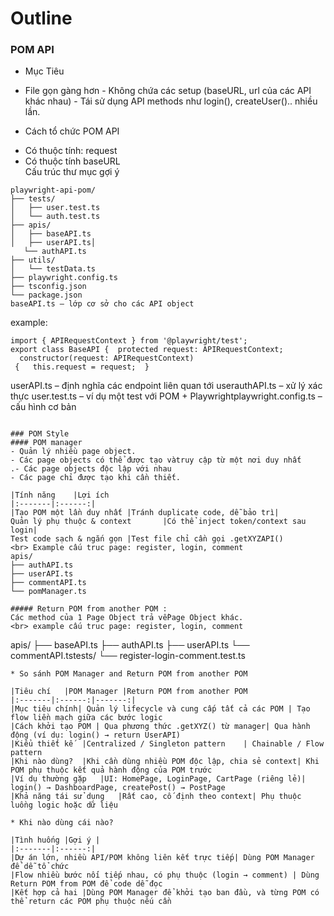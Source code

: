 # Outline 
### POM API 
* Mục Tiêu 
- File gọn gàng hơn - Không chứa các setup (baseURL, url của các API khác nhau)
- Tái sử dụng API methods như login(), createUser().. nhiều lần.
* Cách tổ chức POM API 
- Có thuộc tính: request 
- Có thuộc tính baseURL
<br> Cấu trúc thư mục gợi ý
```
playwright-api-pom/
├── tests/
│   ├── user.test.ts
│   └── auth.test.ts
├── apis/
│   ├── baseAPI.ts
│   ├── userAPI.ts│
   └── authAPI.ts
├── utils/
│   └── testData.ts
├── playwright.config.ts
├── tsconfig.json
└── package.json
baseAPI.ts – lớp cơ sở cho các API object

```
example: 
```
import { APIRequestContext } from '@playwright/test';
export class BaseAPI {  protected request: APIRequestContext;
  constructor(request: APIRequestContext)
 {   this.request = request;  } 
  ```
  userAPI.ts
     – định nghĩa các endpoint liên quan tới
  userauthAPI.ts  – xử lý xác thực
  user.test.ts   – ví dụ một test với POM + Playwrightplaywright.config.ts – cấu hình cơ bản
  ```

  ### POM Style
  #### POM manager
  - Quản lý nhiều page object.
  - Các page objects có thể được tạo vàtruy cập từ một nơi duy nhất
  .- Các page objects độc lập với nhau
  - Các page chỉ được tạo khi cần thiết.

  |Tính năng	|Lợi ích	
  |:-------|:------:|
  |Tạo POM một lần duy nhất	|Tránh duplicate code, dễ bảo trì|
  Quản lý phụ thuộc & context		|Có thể inject token/context sau login|
  Test code sạch & ngắn gọn	|Test file chỉ cần gọi .getXYZAPI()
<br> Example cấu truc page: register, login, comment
apis/
├── authAPI.ts
├── userAPI.ts
├── commentAPI.ts
└── pomManager.ts 

##### Return POM from another POM : 
Các method của 1 Page Object trả vềPage Object khác.
<br> example cấu truc page: register, login, comment
```
apis/
├── baseAPI.ts
├── authAPI.ts
├── userAPI.ts
└── commentAPI.tstests/
└── register-login-comment.test.ts
```
* So sánh POM Manager and Return POM from another POM

|Tiêu chí	|POM Manager |Return POM from another POM
|:-------|:------:|-------:|
|Mục tiêu chính| Quản lý lifecycle và cung cấp tất cả các POM | Tạo flow liền mạch giữa các bước logic
|Cách khởi tạo POM | Qua phương thức .getXYZ() từ manager| Qua hành động (ví dụ: login() → return UserAPI)
|Kiểu thiết kế	|Centralized / Singleton pattern	| Chainable / Flow pattern
|Khi nào dùng?	|Khi cần dùng nhiều POM độc lập, chia sẻ context| Khi POM phụ thuộc kết quả hành động của POM trước
|Ví dụ thường gặp	|UI: HomePage, LoginPage, CartPage (riêng lẻ)| login() → DashboardPage, createPost() → PostPage
|Khả năng tái sử dụng	|Rất cao, cố định theo context| Phụ thuộc luồng logic hoặc dữ liệu

* Khi nào dùng cái nào?

|Tình huống	|Gợi ý |
|:-------|:------:|
|Dự án lớn, nhiều API/POM không liên kết trực tiếp| Dùng POM Manager để dễ tổ chức
|Flow nhiều bước nối tiếp nhau, có phụ thuộc (login → comment) | Dùng Return POM from POM để code dễ đọc
|Kết hợp cả hai	|Dùng POM Manager để khởi tạo ban đầu, và từng POM có thể return các POM phụ thuộc nếu cần


